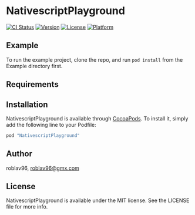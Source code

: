 # NativescriptPlayground

[![CI Status](http://img.shields.io/travis/roblav96/NativescriptPlayground.svg?style=flat)](https://travis-ci.org/roblav96/NativescriptPlayground)
[![Version](https://img.shields.io/cocoapods/v/NativescriptPlayground.svg?style=flat)](http://cocoapods.org/pods/NativescriptPlayground)
[![License](https://img.shields.io/cocoapods/l/NativescriptPlayground.svg?style=flat)](http://cocoapods.org/pods/NativescriptPlayground)
[![Platform](https://img.shields.io/cocoapods/p/NativescriptPlayground.svg?style=flat)](http://cocoapods.org/pods/NativescriptPlayground)

## Example

To run the example project, clone the repo, and run `pod install` from the Example directory first.

## Requirements

## Installation

NativescriptPlayground is available through [CocoaPods](http://cocoapods.org). To install
it, simply add the following line to your Podfile:

```ruby
pod "NativescriptPlayground"
```

## Author

roblav96, roblav96@gmx.com

## License

NativescriptPlayground is available under the MIT license. See the LICENSE file for more info.

